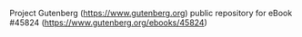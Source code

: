 Project Gutenberg (https://www.gutenberg.org) public repository for eBook #45824 (https://www.gutenberg.org/ebooks/45824)
